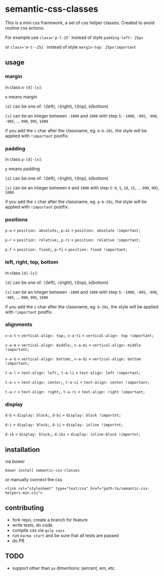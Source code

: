 # semantic-css-classes

This is a mini css framework, a set of css helper classes. Created to avoid routine css actions.

For example use `class='p-l-25'` instead of style `padding-left: 25px`

or `class='m-t--25i'` instead of style `margin-top: 25px!important`

## usage

### margin

in class `m-[d]-[x]`:

`m` means margin

`[d]` can be one of: `l`(left), `r`(right), `t`(top), `b`(bottom)

`[x]` can be an integer between `-1000` and `1000` with step `5`: `-1000`, `-995`, `-990`, `-985`, ... `990`, `995`, `1000`

if you add the `i` char after the classname, eg. `m-b-20i`, the style will be applied with `!important` postfix.

### padding

in class `p-[d]-[x]`:

`p` means padding

`[d]` can be one of: `l`(left), `r`(right), `t`(top), `b`(bottom)

`[x]` can be an integer between `0` and `1000` with step `5`: `0`, `5`, `10`, `15`, ... `990`, `995`, `1000`

if you add the `i` char after the classname, eg. `p-b-20i`, the style will be applied with `!important` postfix.

### positions

`p-a` = `position: absolute;`, `p-ai` = `position: absolute !important;`

`p-r` = `position: relative;`, `p-ri` = `position: relative !important;`

`p-f` = `position: fixed;`, `p-fi` = `position: fixed !important;`

### left, right, top, bottom

in class `[d]-[x]`:

`[d]` can be one of: `l`(left), `r`(right), `t`(top), `b`(bottom)

`[x]` can be an integer between `-1000` and `1000` with step `5`: `-1000`, `-995`, `-990`, `-985`, ... `990`, `995`, `1000`

if you add the `i` char after the classname, eg. `b-20i`, the style will be applied with `!important` postfix.

### alignments

`v-a-t` = `vertical-align: top;`, `v-a-ti` = `vertical-align: top !important;`

`v-a-m` = `vertical-align: middle;`, `v-a-mi` = `vertical-align: middle !important;`

`v-a-b` = `vertical-align: bottom;`, `v-a-bi` = `vertical-align: bottom !important;`


`t-a-l` = `text-align: left;`, `t-a-li` = `text-align: left !important;`

`t-a-c` = `text-align: center;`, `t-a-ci` = `text-align: center !important;`

`t-a-r` = `text-align: right;`, `t-a-ri` = `text-align: right !important;`

### display

`d-b` = `display: block;`, `d-bi` = `display: block !importnt;`

`d-i` = `display: block;`, `d-ii` = `display: inline !importnt;`

`d-ib` = `display: block;`, `d-ibi` = `display: inline-block !importnt;`

## installation

via bower
```
bower install semantic-css-classes
```

or manually connect the css
```
<link rel="stylesheet" type="text/css" href="path-to/semantic-css-helpers.min.css">
```

## contributing

- fork repo, create a branch for feature
- write tests, do code
- compile css via `gulp sass`
- run `karma start` and be sure that all tests are passed
- do PR

## TODO

- support other than `px` dimentions: percent, em, etc.
